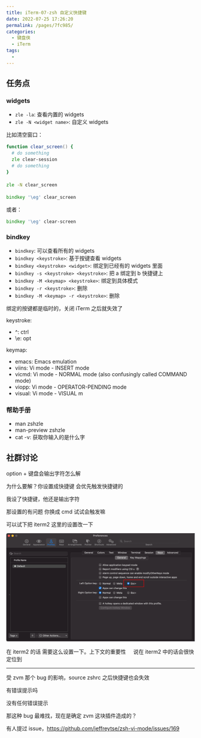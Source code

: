```yaml
---
title: iTerm-07-zsh 自定义快捷键
date: 2022-07-25 17:26:20
permalink: /pages/7fc985/
categories:
  - 键盘侠
  - iTerm
tags:
  -
---
```


## 任务点

### widgets

- `zle -la`: 查看内置的 widgets
- `zle -N <widget name>`: 自定义 widgets

比如清空窗口：

```zsh
function clear_screen() {
  # do something
  zle clear-session
  # do something
}

zle -N clear_screen

bindkey '\eg' clear_screen
```

或者：

```zsh
bindkey '\eg' clear-screen
```

### bindkey

- `bindkey`: 可以查看所有的 widgets
- `bindkey <keystroke>`: 基于按键查看 widgets
- `bindkey <keystroke> <widget>`: 绑定到已经有的 widgets 里面
- `bindkey -s <keystroke> <keystroke>`: 把 a 绑定到 b 快捷键上
- `bindkey -M <keymap> <keystroke>`: 绑定到具体模式
- `bindkey -r <keystroke>`: 删除
- `bindkey -M <keymap> -r <keystroke>`: 删除

绑定的按键都是临时的，关闭 iTerm 之后就失效了

keystroke:

- ^: ctrl
- \e: opt

keymap:

- emacs: Emacs emulation
- viins: Vi mode - INSERT mode
- vicmd: Vi mode - NORMAL mode (also confusingly called COMMAND mode)
- viopp: Vi mode - OPERATOR-PENDING mode
- visual: Vi mode - VISUAL m

### 帮助手册

- man zshzle
- man-preview zshzle
- cat -v: 获取你输入的是什么字

## 社群讨论

option + 键盘会输出字符怎么解

为什么要解？你设置成快捷键 会优先触发快捷键的

我设了快捷键，他还是输出字符

那设置的有问题 你换成 cmd 试试会触发嘛

可以试下把 iterm2 这里的设置改一下

![](../../.vuepress/public/img/iTerm/003.png)

在 iterm2 的话 需要这么设置一下。上下文的重要性     说在 iterm2 中的话会很快定位到

<hr />

受 zvm 那个 bug 的影响，source zshrc 之后快捷键也会失效

有错误提示吗

没有任何错误提示

那这种 bug 最难找，现在是确定 zvm 这块插件造成的？

有人提过 issue，https://github.com/jeffreytse/zsh-vi-mode/issues/169
